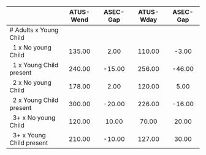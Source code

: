 
|                      |    ATUS-Wend |     ASEC-Gap |    ATUS-Wday |     ASEC-Gap |
| -------------------- | :----------: | :----------: | :----------: | :----------: |
| # Adults x Young Child |              |              |              |              |
| &nbsp;&nbsp;1 x No young Child |       135.00 |         2.00 |       110.00 |        -3.00 |
| &nbsp;&nbsp;1 x Young Child present |       240.00 |       -15.00 |       256.00 |       -46.00 |
| &nbsp;&nbsp;2 x No young Child |       178.00 |         2.00 |       120.00 |         5.00 |
| &nbsp;&nbsp;2 x Young Child present |       300.00 |       -20.00 |       226.00 |       -16.00 |
| &nbsp;&nbsp;3+ x No young Child |       120.00 |        10.00 |        70.00 |        20.00 |
| &nbsp;&nbsp;3+ x Young Child present |       210.00 |       -10.00 |       127.00 |        30.00 |

